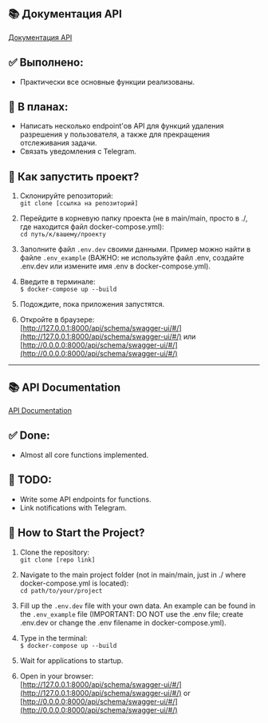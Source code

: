## 📚 Документация API
[Документация API](http://127.0.0.1:8000/api/schema/swagger-ui/#/)

## ✅ Выполнено:
- Практически все основные функции реализованы.

## 🚧 В планах:
- Написать несколько endpoint'ов API для функций удаления разрешения у пользователя, а также для прекращения отслеживания задачи.
- Связать уведомления с Telegram.

## 🚀 Как запустить проект?
1. Склонируйте репозиторий:  
   `git clone [ссылка на репозиторий]`
   
2. Перейдите в корневую папку проекта (не в main/main, просто в ./, где находится файл docker-compose.yml):  
   `cd путь/к/вашему/проекту`
   
3. Заполните файл `.env.dev` своими данными. Пример можно найти в файле `.env_example` (ВАЖНО: не используйте файл .env, создайте .env.dev или измените имя .env в docker-compose.yml).
   
4. Введите в терминале:  
   `$ docker-compose up --build`
   
5. Подождите, пока приложения запустятся.

6. Откройте в браузере:  
   [http://127.0.0.1:8000/api/schema/swagger-ui/#/](http://127.0.0.1:8000/api/schema/swagger-ui/#/) или [http://0.0.0.0:8000/api/schema/swagger-ui/#/](http://0.0.0.0:8000/api/schema/swagger-ui/#/)

---

## 📚 API Documentation
[API Documentation](http://127.0.0.1:8000/api/schema/swagger-ui/#/)

## ✅ Done:
- Almost all core functions implemented.

## 🚧 TODO:
- Write some API endpoints for functions.
- Link notifications with Telegram.

## 🚀 How to Start the Project?
1. Clone the repository:  
   `git clone [repo link]`
   
2. Navigate to the main project folder (not in main/main, just in ./ where docker-compose.yml is located):  
   `cd path/to/your/project`
   
3. Fill up the `.env.dev` file with your own data. An example can be found in the `.env_example` file (IMPORTANT: DO NOT use the .env file; create .env.dev or change the .env filename in docker-compose.yml).
   
4. Type in the terminal:  
   `$ docker-compose up --build`
   
5. Wait for applications to startup.

6. Open in your browser:  
   [http://127.0.0.1:8000/api/schema/swagger-ui/#/](http://127.0.0.1:8000/api/schema/swagger-ui/#/) or [http://0.0.0.0:8000/api/schema/swagger-ui/#/](http://0.0.0.0:8000/api/schema/swagger-ui/#/)

